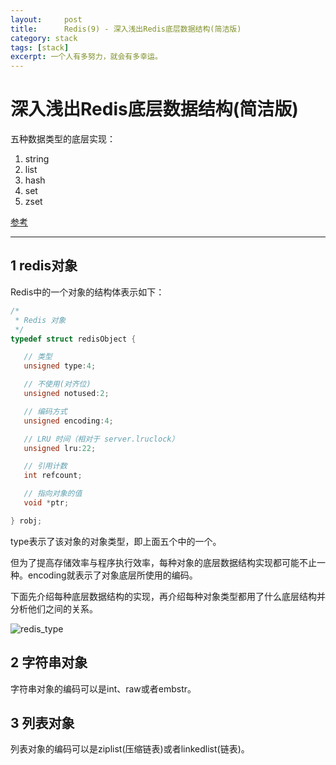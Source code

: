 ```yaml
---
layout:     post
title:      Redis(9) - 深入浅出Redis底层数据结构(简洁版)
category: stack
tags: [stack]
excerpt: 一个人有多努力，就会有多幸运。
---
```


深入浅出Redis底层数据结构(简洁版)
=======================================

五种数据类型的底层实现：

1. string
2. list
3. hash
4. set
5. zset

[参考](https://blog.csdn.net/wcf373722432/article/details/78678504)

-------------------------------------

1 redis对象
-------------------------------------

Redis中的一个对象的结构体表示如下：

```c
/*
 * Redis 对象
 */
typedef struct redisObject {

   // 类型
   unsigned type:4;

   // 不使用(对齐位)
   unsigned notused:2;

   // 编码方式
   unsigned encoding:4;

   // LRU 时间（相对于 server.lruclock）
   unsigned lru:22;

   // 引用计数
   int refcount;

   // 指向对象的值
   void *ptr;

} robj;
```

type表示了该对象的对象类型，即上面五个中的一个。

但为了提高存储效率与程序执行效率，每种对象的底层数据结构实现都可能不止一种。encoding就表示了对象底层所使用的编码。

下面先介绍每种底层数据结构的实现，再介绍每种对象类型都用了什么底层结构并分析他们之间的关系。

![redis_type](https://hunzino1.github.io/assets/images/2019/redis/redis_type.png)

2 字符串对象
--------------------
字符串对象的编码可以是int、raw或者embstr。

3 列表对象
--------------
列表对象的编码可以是ziplist(压缩链表)或者linkedlist(链表)。


